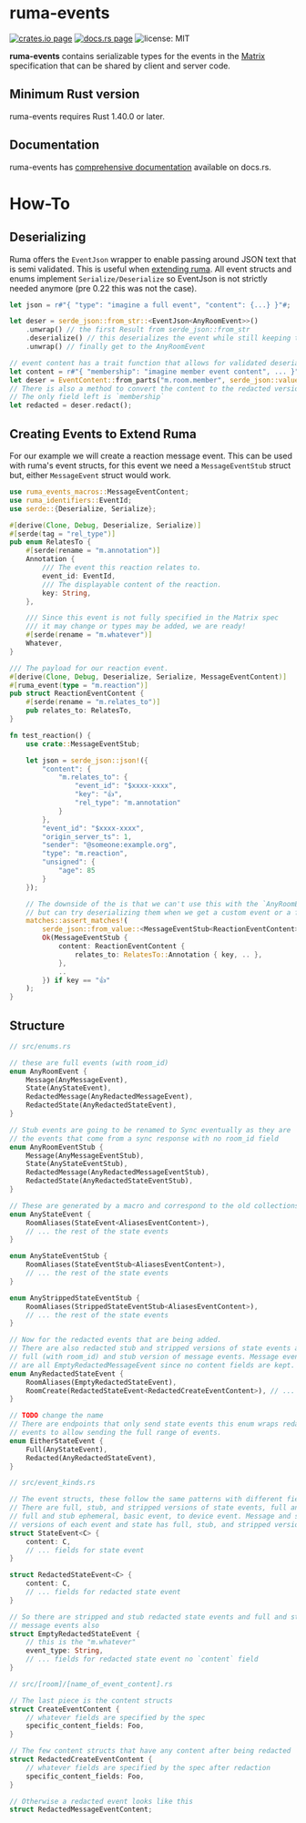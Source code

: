 # ruma-events

[![crates.io page](https://img.shields.io/crates/v/ruma-events.svg)](https://crates.io/crates/ruma-events)
[![docs.rs page](https://docs.rs/ruma-events/badge.svg)](https://docs.rs/ruma-events/)
![license: MIT](https://img.shields.io/crates/l/ruma-events.svg)

**ruma-events** contains serializable types for the events in the [Matrix](https://matrix.org/) specification that can be shared by client and server code.

## Minimum Rust version

ruma-events requires Rust 1.40.0 or later.

## Documentation

ruma-events has [comprehensive documentation](https://docs.rs/ruma-events) available on docs.rs.

# How-To

## Deserializing

Ruma offers the `EventJson` wrapper to enable passing around JSON text that is semi validated. This
is useful when [extending ruma](TODO_link). All event structs and enums implement `Serialize/Deserialize` so
EventJson is not strictly needed anymore (pre 0.22 this was not the case).

```rust
let json = r#"{ "type": "imagine a full event", "content": {...} }"#;

let deser = serde_json::from_str::<EventJson<AnyRoomEvent>>()
    .unwrap() // the first Result from serde_json::from_str
    .deserialize() // this deserializes the event while still keeping the RawJson in EventJson
    .unwrap() // finally get to the AnyRoomEvent

// event content has a trait function that allows for validated deserialization
let content = r#"{ "membership": "imagine member event content", ... }"#;
let deser = EventContent::from_parts("m.room.member", serde_json::value::to_raw_value(content)).unwrap();
// There is also a method to convert the content to the redacted version according to the Matrix spec
// The only field left is `membership`
let redacted = deser.redact();
```

## Creating Events to Extend Ruma

For our example we will create a reaction message event. This can be used with ruma's event structs, for
this event we need a `MessageEventStub` struct but, either `MessageEvent` struct would work.

```rust
use ruma_events_macros::MessageEventContent;
use ruma_identifiers::EventId;
use serde::{Deserialize, Serialize};

#[derive(Clone, Debug, Deserialize, Serialize)]
#[serde(tag = "rel_type")]
pub enum RelatesTo {
    #[serde(rename = "m.annotation")]
    Annotation {
        /// The event this reaction relates to.
        event_id: EventId,
        /// The displayable content of the reaction.
        key: String,
    },

    /// Since this event is not fully specified in the Matrix spec
    /// it may change or types may be added, we are ready!
    #[serde(rename = "m.whatever")]
    Whatever,
}

/// The payload for our reaction event.
#[derive(Clone, Debug, Deserialize, Serialize, MessageEventContent)]
#[ruma_event(type = "m.reaction")]
pub struct ReactionEventContent {
    #[serde(rename = "m.relates_to")]
    pub relates_to: RelatesTo,
}

fn test_reaction() {
    use crate::MessageEventStub;

    let json = serde_json::json!({
        "content": {
            "m.relates_to": {
                "event_id": "$xxxx-xxxx",
                "key": "👍",
                "rel_type": "m.annotation"
            }
        },
        "event_id": "$xxxx-xxxx",
        "origin_server_ts": 1,
        "sender": "@someone:example.org",
        "type": "m.reaction",
        "unsigned": {
            "age": 85
        }
    });

    // The downside of the is that we can't use this with the `AnyRoomEvent[Stub]` or `AnyEvent[Stub]` enums,
    // but can try deserializing them when we get a custom event or a failed event deserialization.
    matches::assert_matches!(
        serde_json::from_value::<MessageEventStub<ReactionEventContent>>(json),
        Ok(MessageEventStub {
            content: ReactionEventContent {
                relates_to: RelatesTo::Annotation { key, .. },
            },
            ..
        }) if key == "👍"
    );
}
```

## Structure

```rust
// src/enums.rs

// these are full events (with room_id)
enum AnyRoomEvent {
    Message(AnyMessageEvent),
    State(AnyStateEvent),
    RedactedMessage(AnyRedactedMessageEvent),
    RedactedState(AnyRedactedStateEvent),
}

// Stub events are going to be renamed to Sync eventually as they are
// the events that come from a sync response with no room_id field
enum AnyRoomEventStub {
    Message(AnyMessageEventStub),
    State(AnyStateEventStub),
    RedactedMessage(AnyRedactedMessageEventStub),
    RedactedState(AnyRedactedStateEventStub),
}

// These are generated by a macro and correspond to the old collections::all/only::RoomEvent enums
enum AnyStateEvent {
    RoomAliases(StateEvent<AliasesEventContent>),
    // ... the rest of the state events
}

enum AnyStateEventStub {
    RoomAliases(StateEventStub<AliasesEventContent>),
    // ... the rest of the state events
}

enum AnyStrippedStateEventStub {
    RoomAliases(StrippedStateEventStub<AliasesEventContent>),
    // ... the rest of the state events
}

// Now for the redacted events that are being added.
// There are also redacted stub and stripped versions of state events and
// full (with room_id) and stub version of message events. Message events
// are all EmptyRedactedMessageEvent since no content fields are kept.
enum AnyRedactedStateEvent {
    RoomAliases(EmptyRedactedStateEvent),
    RoomCreate(RedactedStateEvent<RedactedCreateEventContent>), // ... the rest of the state events
}

// TODO change the name
// There are endpoints that only send state events this enum wraps redacted and non-redacted
// events to allow sending the full range of events.
enum EitherStateEvent {
    Full(AnyStateEvent),
    Redacted(AnyRedactedStateEvent),
}

// src/event_kinds.rs

// The event structs, these follow the same patterns with different fields.
// There are full, stub, and stripped versions of state events, full and stub message events,
// full and stub ephemeral, basic event, to device event. Message and state have empty redacted
// versions of each event and state has full, stub, and stripped versions of generic redacted events.
struct StateEvent<C> {
    content: C,
    // ... fields for state event
}

struct RedactedStateEvent<C> {
    content: C,
    // ... fields for redacted state event
}

// So there are stripped and stub redacted state events and full and stub empty redacted
// message events also
struct EmptyRedactedStateEvent {
    // this is the "m.whatever"
    event_type: String,
    // ... fields for redacted state event no `content` field
}

// src/[room]/[name_of_event_content].rs

// The last piece is the content structs
struct CreateEventContent {
    // whatever fields are specified by the spec
    specific_content_fields: Foo,
}

// The few content structs that have any content after being redacted
struct RedactedCreateEventContent {
    // whatever fields are specified by the spec after redaction
    specific_content_fields: Foo,
}

// Otherwise a redacted event looks like this
struct RedactedMessageEventContent;
```

